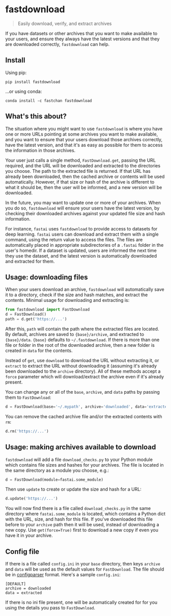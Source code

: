 # fastdownload
> Easily download, verify, and extract archives


If you have datasets or other archives that you want to make available to your users, and ensure they always have the latest versions and that they are downloaded correctly, `fastdownload` can help.

## Install

Using pip:

    pip install fastdownload

...or using conda:

    conda install -c fastchan fastdownload

## What's this about?

The situation where you might want to use `fastdownload` is where you have one or more URLs pointing at some archives you want to make available, and you want to ensure that your users download those archives correctly, have the latest version, and that it's as easy as possible for them to access the information in those archives.

Your user just calls a single method, `FastDownload.get`, passing the URL required, and the URL will be downloaded and extracted to the directories you choose. The path to the extracted file is returned. If that URL has already been downloaded, then the cached archive or contents will be used automatically. However, if that size or hash of the archive is different to what it should be, then the user will be informed, and a new version will be downloaded.

In the future, you may want to update one or more of your archives. When you do so, `fastdownload` will ensure your users have the latest version, by checking their downloaded archives against your updated file size and hash information.

For instance, `fastai` uses `fastdownload` to provide access to datasets for deep learning. `fastai` users can download and extract them with a single command, using the return value to access the files. The files are automatically placed in appropriate subdirectories of a `.fastai` folder in the user's homedir. If a dataset is updated, users are informed the next time they use the dataset, and the latest version is automatically downloaded and extracted for them.

## Usage: downloading files

When your users download an archive, `fastdownload` will automatically save it to a directory, check if the size and hash matches, and extract the contents. Minimal usage for downloading and extracting is:

```python
from fastdownload import FastDownload
d = FastDownload()
path = d.get('https://...')
```

After this, `path` will contain the path where the extracted files are located. By default, archives are saved to `{base}/archive`, and extracted to `{base}/data`. `{base}` defaults to `~/.fastdownload`. If there is more than one file or folder in the root of the downloaded archive, then a new folder is created in `data` for the contents.

Instead of `get`, use `download` to download the URL without extracting it, or `extract` to extract the URL without downloading it (assuming it's already been downloaded to the `archive` directory). All of these methods accept a `force` parameter which will download/extract the archive even if it's already present.

You can change any or all of the `base`, `archive`, and `data` paths by passing them to `FastDownload`:

```python
d = FastDownload(base='~/.mypath', archive='downloaded', data='extracted')
```

You can remove the cached archive file and/or the extracted contents with `rm`:

```python
d.rm('https://...')
```


## Usage: making archives available to download

`fastdownload` will add a file `download_checks.py` to your Python module which contains file sizes and hashes for your archives. The file is located in the same directory as a module you choose, e.g.:

```python
d = FastDownload(module=fastai.some_module)
```

Then use `update` to create or update the size and hash for a URL:

```python
d.update('https://...')
```

You will now find there is a file called `download_checks.py` in the same directory where `fastai.some_module` is located, which contains a Python dict with the URL, size, and hash for this file. If you've downloaded this file before to your `archive` path then it will be used, instead of downloading a new copy. Use `get(force=True)` first to download a new copy if even you have it in your archive.

## Config file

If there is a file called `config.ini` in your `base` directory, then keys `archive` and `data` will be used as the default values for `FastDownload`. The file should be in [configparser](https://docs.python.org/3/library/configparser.html) format. Here's a sample `config.ini`:

```
[DEFAULT]         
archive = downloaded
data = extracted
```

If there is no ini file present, one will be automatically created for for you using the details you pass to `FastDownload`.
